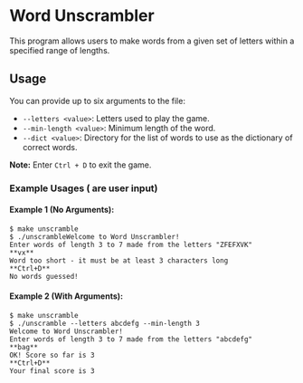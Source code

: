 # Word Unscrambler

This program allows users to make words from a given set of letters within a specified range of lengths.

## Usage

You can provide up to six arguments to the file:

- `--letters <value>`: Letters used to play the game.
- `--min-length <value>`: Minimum length of the word.
- `--dict <value>`: Directory for the list of words to use as the dictionary of correct words.

**Note:** Enter `Ctrl + D` to exit the game.

### Example Usages (**<text>** are user input)

#### Example 1 (No Arguments):
```
$ make unscramble
$ ./unscrambleWelcome to Word Unscrambler!
Enter words of length 3 to 7 made from the letters "ZFEFXVK"
**vx**
Word too short - it must be at least 3 characters long
**Ctrl+D**
No words guessed!
```

#### Example 2 (With Arguments):
```
$ make unscramble
$ ./unscramble --letters abcdefg --min-length 3
Welcome to Word Unscrambler!
Enter words of length 3 to 7 made from the letters "abcdefg"
**bag**
OK! Score so far is 3
**Ctrl+D**
Your final score is 3
```
